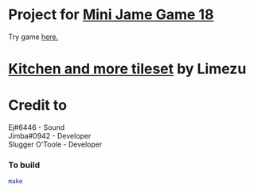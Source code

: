 # Project for [Mini Jame Game 18](https://itch.io/jam/mini-jame-gam-18)
Try game [here.](https://minijamegame18.web.app/)


# [Kitchen and more tileset](https://limezu.itch.io/kitchen) by Limezu

# Credit to 
Ej#6446 - Sound   
Jimba#0942 - Developer  
Slugger O'Toole - Developer  





### To build
```bash
make
```